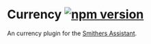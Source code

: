 # Currency [![npm version](https://img.shields.io/npm/v/smithers-currency.svg?style=flat)](https://www.npmjs.com/package/smithers-currency)

An currency plugin for the [Smithers Assistant](https://github.com/SmithersAssistant/smithers).
